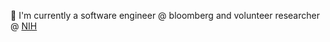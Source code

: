 👋 I'm currently a software engineer @ bloomberg and volunteer researcher @ [NIH](https://ccr.cancer.gov/cancer-data-science-laboratory)

